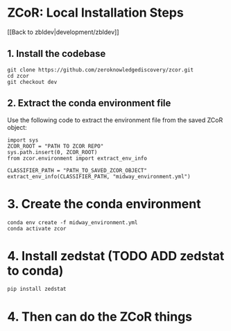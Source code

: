 # **ZCoR: Local Installation Steps**

[[Back to zbldev|development/zbldev]]

## **1. Install the codebase**

```
git clone https://github.com/zeroknowledgediscovery/zcor.git
cd zcor
git checkout dev
```

## **2. Extract the conda environment file**

Use the following code to extract the environment file from the saved ZCoR object:

```
import sys
ZCOR_ROOT = "PATH TO ZCOR REPO"
sys.path.insert(0, ZCOR_ROOT)
from zcor.environment import extract_env_info

CLASSIFIER_PATH = "PATH_TO_SAVED_ZCOR_OBJECT"
extract_env_info(CLASSIFIER_PATH, "midway_environment.yml")
```

# **3. Create the conda environment**
```
conda env create -f midway_environment.yml
conda activate zcor
```

# **4. Install zedstat (TODO ADD zedstat to conda)**
```
pip install zedstat
```

# **4. Then can do the ZCoR things**


